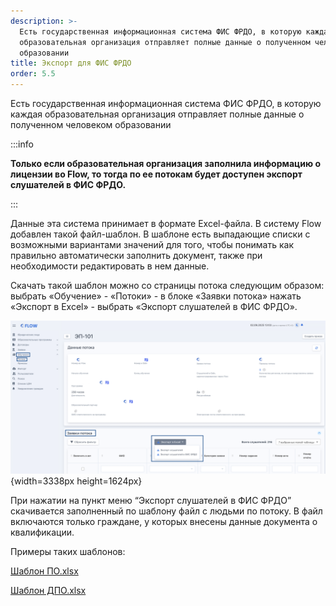 ```yaml
---
description: >-
  Есть государственная информационная система ФИС ФРДО, в которую каждая
  образовательная организация отправляет полные данные о полученном человеком
  образовании
title: Экспорт для ФИС ФРДО
order: 5.5
---
```


Есть государственная информационная система ФИС ФРДО, в которую каждая образовательная организация отправляет полные данные о полученном человеком образовании

:::info 

**Только если образовательная организация заполнила информацию о лицензии во Flow, то тогда по ее потокам будет доступен экспорт слушателей в ФИС ФРДО.**

:::

Данные эта система принимает в формате Excel-файла. В систему Flow добавлен такой файл-шаблон. В шаблоне есть выпадающие списки с возможными вариантами значений для того, чтобы понимать как правильно автоматически заполнить документ, также при необходимости редактировать в нем данные.

Скачать такой шаблон можно со страницы потока следующим образом: выбрать «Обучение» - «Потоки» - в блоке «Заявки потока» нажать «Экспорт в Excel» - выбрать «Экспорт слушателей в ФИС ФРДО».

![](./eksport-dlya-fis-frdo.png){width=3338px height=1624px}

При нажатии на пункт меню “Экспорт слушателей в ФИС ФРДО” скачивается заполненный по шаблону файл с людьми по потоку. В файл включаются только граждане, у которых внесены данные документа о квалификации.

Примеры таких шаблонов:

[Шаблон ПО.xlsx](<./Шаблон ПО.xlsx>)

[Шаблон ДПО.xlsx](<./Шаблон ДПО.xlsx>)